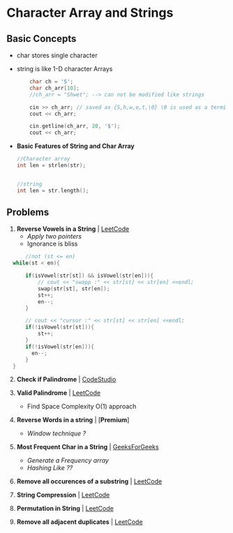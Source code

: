 # Character Array and Strings

## Basic Concepts
- char stores single character
- string is like 1-D character Arrays 

    ```C++
        char ch = 'S';
        char ch_arr[10];
        //ch_arr = "Shwet"; --> can not be modified like strings

        cin >> ch_arr; // saved as {S,h,w,e,t,\0} \0 is used as a terminator
        cout << ch_arr;  

        cin.getline(ch_arr, 20, '$');
        cout << ch_arr;  
    ```
- **Basic Features of String and Char Array**
  
    ```C++
    //Character array
    int len = strlen(str);


    //string
    int len = str.length();

    ```
## Problems

1. **Reverse Vowels in a String** | [LeetCode](https://leetcode.com/problems/reverse-vowels-of-a-string/)
   - *Apply two pointers*
   - Ignorance is bliss
  
  ```C++
        //not (st <= en)
    while(st < en){

        if(isVowel(str[st]) && isVowel(str[en])){
            // cout << "swapp :" << str[st] << str[en] <<endl;
            swap(str[st], str[en]);
            st++;
            en--;
        } 

        // cout << "cursor :" << str[st] << str[en] <<endl;
        if(!isVowel(str[st])){
            st++;
        } 
        if(!isVowel(str[en])){
          en--;  
        } 
    }
  ```
2. **Check if Palindrome** |  [CodeStudio](https://www.codingninjas.com/studio/problems/check-if-the-string-is-a-palindrome_1062633)
3. **Valid Palindrome** | [LeetCode](https://leetcode.com/problems/valid-palindrome/)
   - Find Space Complexity O(1) approach
4. **Reverse Words in a string** | [**Premium**]
   - *Window technique ?*
5. **Most Frequent Char in a String** | [GeeksForGeeks](https://practice.geeksforgeeks.org/problems/maximum-occuring-character-1587115620/1)
    - *Generate a Frequency array*
    - *Hashing Like ??*

6. **Remove all occurences of a substring** | [LeetCode](https://leetcode.com/problems/remove-all-occurrences-of-a-substring/)
7. **String Compression** | [LeetCode](https://leetcode.com/problems/string-compression/)
8. **Permutation in String** | [LeetCode](https://leetcode.com/problems/permutation-in-string/)
9. **Remove all adjacent duplicates** | [LeetCode](https://leetcode.com/problems/remove-all-adjacent-duplicates-in-string/)









